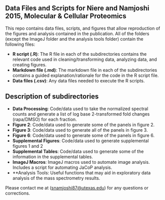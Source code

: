 Data Files and Scripts for Niere and Namjoshi 2015, Molecular & Cellular Proteomics
---

This repo contains data files, scripts, and figures that allow reproduction of the figures and analysis contained in the publication. All of the folders (except the ImageJ folder and the analysis tools folder) contain the following files:

- **R script (.R)**: The R file in each of the subdirectories contains the relevant code used in cleaning/transforming data, analyzing data, and creating figures.
- **Markdown file (.md)**: The markdown file in each of the subdirectories contains a guided explanation/rationale for the code in the R script file.
- **Data files (.csv)**: Any data files needed to execute the R scripts.

## Description of subdirectories

- **Data Processing**: Code/data used to take the normalized spectral counts and generate a list of log base 2-transformed fold changes (rapa/DMSO) for each fraction.
- **Figure 2**: Code/data used to generate some of the panels in figure 2.
- **Figure 3**: Code/data used to generate all of the panels in figure 3.
- **Figure 6**: Code/data used to generate some of the panels in figure 6.
- **Supplemental Figures**: Code/data used to generate supplemental figures 1 and 2
- **Supplemental Tables**: Code/data used to generate some of the information in the supplemental tables. 
- **ImageJ Macros**: ImageJ macros used to automate image analysis. Includes a script for automating JaCoP analysis.
- **Analysis Tools: Useful functions that may aid in exploratory data analysis of the mass spectrometry results.

Please contact me at (snamjoshi87@utexas.edu) for any questions or corrections.

